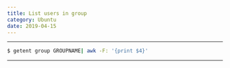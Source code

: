 ```yaml
---
title: List users in group
category: Ubuntu
date: 2019-04-15
---
```


-----

```bash
$ getent group GROUPNAME| awk -F: '{print $4}'
```

-----
